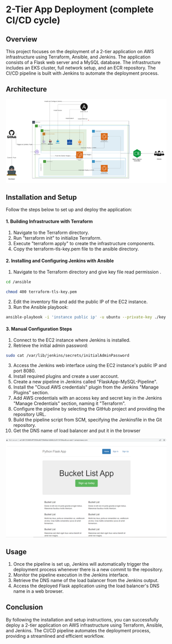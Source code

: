 # 2-Tier App Deployment (complete CI/CD cycle) 
## Overview
This project focuses on the deployment of a 2-tier application on AWS infrastructure using Terraform, Ansible, and Jenkins. The application consists of a Flask web server and a MySQL database. The infrastructure includes an EKS cluster, full network setup, and an ECR repository. The CI/CD pipeline is built with Jenkins to automate the deployment process.

## Architecture
<img src=https://github.com/MohamedAhmedAbdo/2-tier-app-flask---MySql---Devops-project/blob/main/Diagrams/project-diagram%20.png>



## Installation and Setup
Follow the steps below to set up and deploy the application:

#### 1. Building Infrastructure with Terraform

1. Navigate to the Terraform directory.
2. Run "terraform init" to initialize Terraform.
3. Execute "terraform apply" to create the infrastructure components.
4. Copy the terraform-tls-key.pem file to the ansible directory.

#### 2. Installing and Configuring Jenkins with Ansible
1. Navigate to the Terraform directory and give key file read permission   .
```bash
cd /ansible
```
```bash
chmod 400 terraform-tls-key.pem
```
2. Edit the inventory file and add the public IP of the EC2 instance.
3. Run the Ansible playbook:
```bash
ansible-playbook -i 'instance public ip' -u ubuntu --private-key ./key.pem playbook.yaml
```
#### 3. Manual Configuration Steps
  1. Connect to the EC2 instance where Jenkins is installed.
  2. Retrieve the initial admin password:
  ```bash
  sudo cat /var/lib/jenkins/secrets/initialAdminPassword
  ```
  3. Access the Jenkins web interface using the EC2 instance's public IP and port 8080.
  4. Install required plugins and create a user account.
  5. Create a new pipeline in Jenkins called "FlaskApp-MySQL-Pipeline".
  6. Install the "Cloud AWS credentials" plugin from the Jenkins "Manage Plugins" section.
  7. Add AWS credentials with an access key and secret key in the Jenkins "Manage Credentials" section, naming it "Terraform".
  8. Configure the pipeline by selecting the GitHub project and providing the repository URL.
  9. Build the pipeline script from SCM, specifying the Jenkinsfile in the Git repository.
  10. Get the DNS name of load balancer and put it in the browser
  <img src=https://github.com/MohamedAhmedAbdo/2-tier-app-flask---MySql---Devops-project/blob/main/Diagrams/Bucket%20List.png>

## Usage
1. Once the pipeline is set up, Jenkins will automatically trigger the deployment process whenever there is a new commit to the repository.
2. Monitor the pipeline execution in the Jenkins interface.
3. Retrieve the DNS name of the load balancer from the Jenkins output.
4. Access the deployed Flask application using the load balancer's DNS name in a web browser.


## Conclusion
By following the installation and setup instructions, you can successfully deploy a 2-tier application on AWS infrastructure using Terraform, Ansible, and Jenkins. The CI/CD pipeline automates the deployment process, providing a streamlined and efficient workflow.
